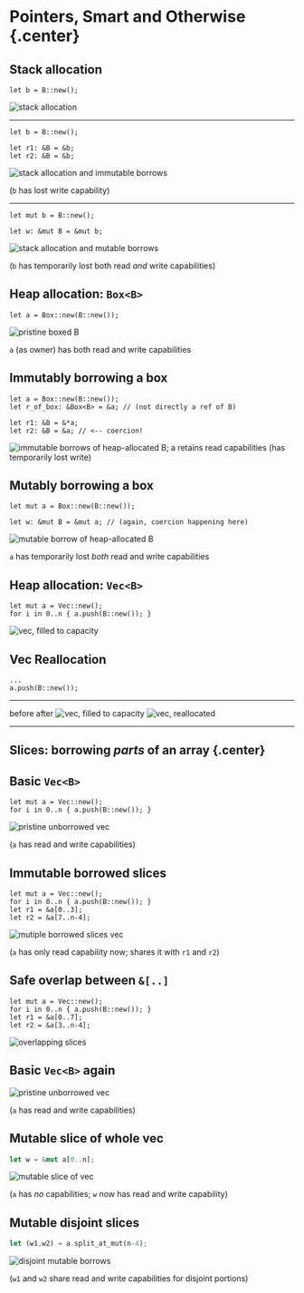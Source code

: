 # Pointers, Smart and Otherwise {.center}

## Stack allocation

``` {.rust}
let b = B::new();
```

![stack allocation](memory-pics-svg/stack-allocation.svg)

----

``` {.rust}
let b = B::new();

let r1: &B = &b;
let r2: &B = &b;
```

![stack allocation and immutable borrows](memory-pics-svg/stack-b-with-r1-and-r2.svg)

(`b` has lost write capability)

----

``` {.rust}
let mut b = B::new();

let w: &mut B = &mut b;
```

![stack allocation and mutable borrows](memory-pics-svg/stack-b-with-w.svg)

(`b` has temporarily lost both read *and* write capabilities)

## Heap allocation: `Box<B>`

``` {.rust}
let a = Box::new(B::new());
```

![pristine boxed B](memory-pics-svg/stack-a-owns-heap-b.svg)

`a` (as owner) has both read and write capabilities

## Immutably borrowing a box

``` {.rust}
let a = Box::new(B::new());
let r_of_box: &Box<B> = &a; // (not directly a ref of B)

let r1: &B = &*a;
let r2: &B = &a; // <-- coercion!
```

![immutable borrows of heap-allocated B; `a` retains read capabilities (has temporarily lost write)](memory-pics-svg/stack-a-owns-heap-b-borrows-r1-and-r2.svg)



## Mutably borrowing a box

``` {.rust}
let mut a = Box::new(B::new());

let w: &mut B = &mut a; // (again, coercion happening here)
```

![mutable borrow of heap-allocated B](memory-pics-svg/stack-a-owns-heap-b-mut-borrow-w.svg)

`a` has temporarily lost *both* read and write capabilities

## Heap allocation: `Vec<B>`

``` {.rust}
let mut a = Vec::new();
for i in 0..n { a.push(B::new()); }
```

![vec, filled to capacity](vector-and-slice-pics-svg/vec-reallocation-before.svg)

## Vec Reallocation

``` {.rust}
...
a.push(B::new());
```

--------------------------------------------------------------------------------- --- -------------------------------------------------------------------------
before                                                                                after
![vec, filled to capacity](vector-and-slice-pics-svg/vec-reallocation-before.svg)     ![vec, reallocated](vector-and-slice-pics-svg/vec-reallocation-after.svg)
--------------------------------------------------------------------------------- --- -------------------------------------------------------------------------


## Slices: borrowing *parts* of an array {.center}

## Basic `Vec<B>`

``` {.rust}
let mut a = Vec::new();
for i in 0..n { a.push(B::new()); }
```

![pristine unborrowed vec](vector-and-slice-pics-svg/pristine-vec.svg)

(`a` has read and write capabilities)

## Immutable borrowed slices

``` {.rust}
let mut a = Vec::new();
for i in 0..n { a.push(B::new()); }
let r1 = &a[0..3];
let r2 = &a[7..n-4];
```

![mutiple borrowed slices vec](vector-and-slice-pics-svg/vec-with-two-disjoint-imm-slices.svg)

(`a` has only read capability now; shares it with `r1` and `r2`)

## Safe overlap between `&[..]`

``` {.rust}
let mut a = Vec::new();
for i in 0..n { a.push(B::new()); }
let r1 = &a[0..7];
let r2 = &a[3..n-4];
```

![overlapping slices](vector-and-slice-pics-svg/vec-with-two-overlapping-imm-slices.svg)

## Basic `Vec<B>` again

![pristine unborrowed vec](vector-and-slice-pics-svg/pristine-vec.svg)

(`a` has read and write capabilities)

## Mutable slice of whole vec

```rust
let w = &mut a[0..n];
```

![mutable slice of vec](vector-and-slice-pics-svg/vec-with-whole-mut-slice.svg)

(`a` has *no* capabilities; `w` now has read and write capability)

## Mutable disjoint slices

```rust
let (w1,w2) = a.split_at_mut(n-4);
```

![disjoint mutable borrows](vector-and-slice-pics-svg/vec-with-two-disjoint-mut-slices.svg)

(`w1` and `w2` share read and write capabilities for disjoint portions)
